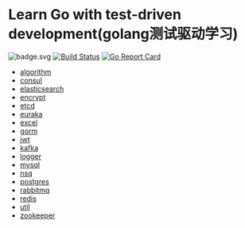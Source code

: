 # Learn Go with test-driven development(golang测试驱动学习)

![badge.svg](https://github.com/hua345/golangpkg/workflows/Go/badge.svg)
[![Build Status](https://travis-ci.com/hua345/golangpkg.svg?branch=master)](https://travis-ci.com/hua345/golangpkg)
[![Go Report Card](https://goreportcard.com/badge/github.com/hua345/golangpkg)](https://goreportcard.com/report/github.com/hua345/golangpkg)

- [algorithm](./pkg/algorithm)
- [consul](./pkg/consul)
- [elasticsearch](./pkg/elasticsearch)
- [encrypt](./pkg/encrypt)
- [etcd](./pkg/etcd)
- [euraka](./pkg/euraka)
- [excel](./pkg/excel)
- [gorm](./pkg/gorm)
- [jwt](./pkg/jwt)
- [kafka](./pkg/kafka)
- [logger](./pkg/logger)
- [mysql](./pkg/mysql)
- [nsq](./pkg/nsq)
- [postgres](./pkg/postgres)
- [rabbitmq](./pkg/rabbitmq)
- [redis](./pkg/redis)
- [util](./pkg/util)
- [zookeeper](./pkg/zookeeper)

